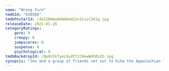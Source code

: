 ```yaml
---
name: "Wrong Turn"
tmdbId: "630586"
tmdbPosterId: /4U1SBHmwHkNA0eHZ2n1CuiC1K1g.jpg
releaseDate: 2021-01-26
categoryRatings:
    gore: 0
    creepy: 0
    jumpscares: 0
    suspense: 0
    psychological: 0
tmdbBackdropId: /8p8VIkTyeL9udfYJJHewWdhRLEO.jpg
synopsis: "Jen and a group of friends set out to hike the Appalachian Trail. Despite warnings to stick to the trail, the hikers stray off course—and cross into land inhabited by The Foundation, a hidden community of mountain dwellers who use deadly means to protect their way of life."
---
```

